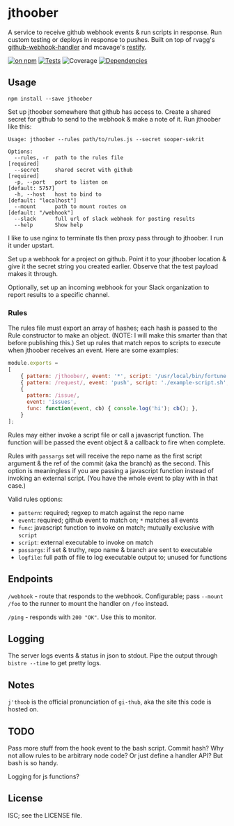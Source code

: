 # jthoober

A service to receive github webhook events & run scripts in response. Run custom testing or deploys in response to pushes. Built on top of rvagg's [github-webhook-handler](https://github.com/rvagg/github-webhook-handler) and mcavage's [restify](http://mcavage.me/node-restify/).

[![on npm](http://img.shields.io/npm/v/jthoober.svg?style=flat)](https://www.npmjs.org/package/jthoober)  [![Tests](http://img.shields.io/travis/ceejbot/jthoober.svg?style=flat)](http://travis-ci.org/ceejbot/jthoober)  ![Coverage](http://img.shields.io/badge/coverage-91%25-green.svg?style=flat)   [![Dependencies](http://img.shields.io/david/ceejbot/jthoober.svg?style=flat)](https://david-dm.org/ceejbot/jthoober)

## Usage

`npm install --save jthoober`

Set up jthoober somewhere that github has access to. Create a shared secret for github to send to the webhook & make a note of it. Run jthoober like this:

```shell
Usage: jthoober --rules path/to/rules.js --secret sooper-sekrit

Options:
  --rules, -r  path to the rules file                         [required]
  --secret     shared secret with github                      [required]
  -p, --port   port to listen on                              [default: 5757]
  -h, --host   host to bind to                                [default: "localhost"]
  --mount      path to mount routes on                        [default: "/webhook"]
  --slack      full url of slack webhook for posting results
  --help       Show help
```

I like to use nginx to terminate tls then proxy pass through to jthoober. I run it under upstart.

Set up a webhook for a project on github. Point it to your jthoober location & give it the secret string you created earlier. Observe that the test payload makes it through.

Optionally, set up an incoming webhook for your Slack organization to report results to a specific channel.

### Rules

The rules file must export an array of hashes; each hash is passed to the Rule constructor to make an object. (NOTE: I will make this smarter than that before publishing this.) Set up rules that match repos to scripts to execute when jthoober receives an event. Here are some examples:

```javascript
module.exports =
[
    { pattern: /jthoober/, event: '*', script: '/usr/local/bin/fortune' },
    { pattern: /request/, event: 'push', script: './example-script.sh', passargs: true },
    {
      pattern: /issue/,
      event: 'issues',
      func: function(event, cb) { console.log('hi'); cb(); },
    }
];
```

Rules may either invoke a script file or call a javascript function. The function will be passed the event object & a callback to fire when complete.

Rules with `passargs` set will receive the repo name as the first script argument & the ref of the commit (aka the branch) as the second. This option is meaningless if you are passing a javascript function instead of invoking an external script. (You have the whole event to play with in that case.)

Valid rules options:

* `pattern`: required; regxep to match against the repo name
* `event`: required; github event to match on; `*` matches all events
* `func`: javascript function to invoke on match; mutually exclusive with `script`
* `script`: external executable to invoke on match
* `passargs`: if set & truthy, repo name & branch are sent to executable
* `logfile`: full path of file to log executable output to; unused for functions

## Endpoints

`/webhook` - route that responds to the webhook. Configurable; pass `--mount /foo` to the runner to mount the handler on `/foo` instead.

`/ping` - responds with `200 "OK"`. Use this to monitor.

## Logging

The server logs events & status in json to stdout. Pipe the output through `bistre --time` to get pretty logs.

## Notes

`j'thoob` is the official pronunciation of `gi-thub`, aka the site this code is hosted on.

## TODO

Pass more stuff from the hook event to the bash script. Commit hash? Why not allow rules to be arbitrary node code? Or just define a handler API? But bash is so handy.

Logging for js functions?

## License

ISC; see the LICENSE file.
